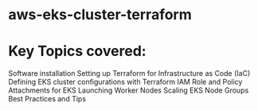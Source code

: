 # aws-eks-cluster-terraform


# Key Topics covered:
Software installation
Setting up Terraform for Infrastructure as Code (IaC)
Defining EKS cluster configurations with Terraform
IAM Role and Policy Attachments for EKS
Launching Worker Nodes
Scaling EKS Node Groups
Best Practices and Tips
